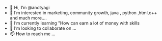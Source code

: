- 👋 Hi, I’m @anotyagi
- 👀 I’m interested in marketing, community growth, java , python ,html,c++ and much more....
- 🌱 I’m currently learning "How can earn a lot of money with skills 
- 💞️ I’m looking to collaborate on ...
- 📫 How to reach me ...

<!---
anotyagi/anotyagi is a ✨ special ✨ repository because its `README.md` (this file) appears on your GitHub profile.
You can click the Preview link to take a look at your changes.
--->
